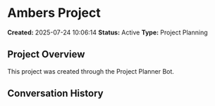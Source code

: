 # Ambers Project

**Created:** 2025-07-24 10:06:14
**Status:** Active
**Type:** Project Planning

## Project Overview
This project was created through the Project Planner Bot.

## Conversation History

